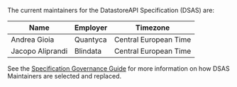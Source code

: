 The current maintainers for the DatastoreAPI Specification (DSAS) are:

| Name | Employer | Timezone | 
| ---- | -------- | ---------------- |
| Andrea Gioia    | Quantyca         | Central European Time |
| Jacopo Aliprandi    | Blindata         | Central European Time |

See the [Specification Governance Guide](GOVERNANCE.md) for more information on how DSAS Maintainers are selected and replaced.
